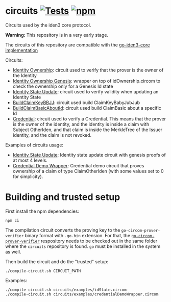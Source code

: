 # circuits [![Tests](https://github.com/iden3/circuits/workflows/Tests/badge.svg)](https://github.com/iden3/circuits/actions?query=workflow%3ATests) [![npm](https://img.shields.io/npm/v/@iden3/circuits)](https://img.shields.io/npm/v/@iden3/circuits)

Circuits used by the iden3 core protocol.

**Warning:** This repository is in a very early stage.

The circuits of this repository are compatible with the [go-iden3-core implementation](https://github.com/iden3/go-iden3-core)

Circuits:
- [Identity Ownership](circuits/idOwnership.circom): circuit used to verify that the prover is the owner of the Identity
- [Identity Ownership Genesis](circuits/idOwnershipGenesis.circom): wrapper on top of idOwnership.circom to check the ownership only for a Genesis Id state
- [Identity State Update](circuits/idState.circom): circuit used to verify validity when updating an Identity State
- [BuildClaimKeyBBJJ](circuits/buildClaimKeyBBJJ.circom): circuit used build ClaimKeyBabyJubJub
- [BuildClaimBasicAboutId](circuits/buildClaimBasicAboutId.circom): circuit used build ClaimBasic about a specific Id 
- [Credential](circuits/credential.circom): circuit used to verify a
  Credential. This means that the prover is the owner of the identity, and the
  identity is inside a claim with Subject OtherIden, and that claim is inside
  the MerkleTree of the Issuer identity, and the claim is not revoked.

Examples of circuits usage:
- [Identity State Update](circuits/examples/idState.circom): Identity state
  update circuit with genesis proofs of at most 4 levels.
- [Credential Demo Wrapper](circuits/examples/credentialDemoWrapper.circom):
  Credential demo circuit that proves ownership of a claim of type
  ClaimOtherIden (with some values set to 0 for simplicity).

# Building and trusted setup

First install the npm dependencies:
```
npm ci
```

The compilation circuit converts the proving key to the
`go-circom-prover-verifier` binary format with `.go.bin` extension.  For that,
the
[`go-circom-prover-verifier`](https://github.com/iden3/go-circom-prover-verifier)
respository needs to be checked out in the same folder where the `circuits`
repository is found.  `go` must be installed in the system as well.

Then build the circuit and do the "trusted" setup:
```
./compile-circuit.sh CIRCUIT_PATH
```

Examples:
```
./compile-circuit.sh circuits/examples/idState.circom
./compile-circuit.sh circuits/examples/credentialDemoWrapper.circom
```
